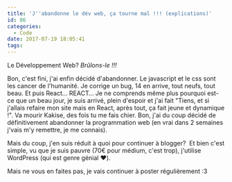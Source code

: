 ```yaml
---
title: 'J''abandonne le dév web, ça tourne mal !!! (explications)'
id: 86
categories:
  - Code
date: 2017-07-19 18:05:41
tags:
---
```


Le Développement Web? _Brûlons-le !!!_

Bon, c'est fini, j'ai enfin décidé d'abandonner. Le javascript et le css sont les cancer de l'humanité. Je corrige un bug, 14 en arrive, tout neufs, tout beau. Et puis React… REACT… Je ne comprends même plus pourquoi est-ce que un beau jour, je suis arrivé, plein d'espoir et j'ai fait "Tiens, et si j'allais refaire mon site mais en React, après tout, ça fait jeune et dynamique !". Va mourir Kakise, des fois tu me fais chier. Bon, j'ai du coup décidé de définitivement abandonner la programmation web (en vrai dans 2 semaines j'vais m'y remettre, je me connais).

Mais du coup, j'en suis réduit à quoi pour continuer à blogger?  Et bien c'est simple, vu que je suis pauvre (70€ pour médium, c'est trop), j'utilise WordPress (qui est genre génial ❤️).

Mais ne vous en faites pas, je vais continuer à poster régulièrement :3